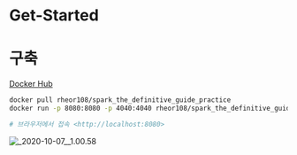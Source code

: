 # Get-Started

# 구축

[Docker Hub](https://hub.docker.com/r/rheor108/spark_the_definitive_guide_practice/)

```bash
docker pull rheor108/spark_the_definitive_guide_practice
docker run -p 8080:8080 -p 4040:4040 rheor108/spark_the_definitive_guide_practice

# 브라우저에서 접속 <http://localhost:8080>
```

![_2020-10-07__1.00.58](/Users/hansung/Desktop/_2020-10-07__1.00.58.png)

